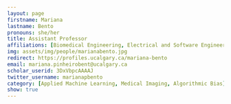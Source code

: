 ```yaml
---
layout: page
firstname: Mariana
lastname: Bento
pronouns: she/her
title: Assistant Professor
affiliations: [Biomedical Engineering, Electrical and Software Engineering, Hotchkiss Brain Institute]
img: assets/img/people/marianabento.jpg
redirect: https://profiles.ucalgary.ca/mariana-bento
email: mariana.pinheirobent@ucalgary.ca
scholar_userid: 3DxVbpcAAAAJ
twitter_username: marianapbento
category: [Applied Machine Learning, Medical Imaging, Algorithmic Bias]
show: true
---
```

